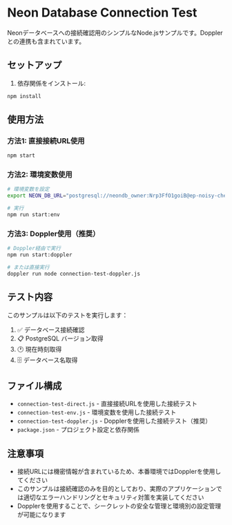 # Neon Database Connection Test

Neonデータベースへの接続確認用のシンプルなNode.jsサンプルです。Dopplerとの連携も含まれています。

## セットアップ

1. 依存関係をインストール:
```bash
npm install
```

## 使用方法

### 方法1: 直接接続URL使用
```bash
npm start
```

### 方法2: 環境変数使用
```bash
# 環境変数を設定
export NEON_DB_URL="postgresql://neondb_owner:Nrp3FfO1goiB@ep-noisy-cherry-a7rp6riz-pooler.ap-southeast-2.aws.neon.tech/neondb?sslmode=require&channel_binding=require"

# 実行
npm run start:env
```

### 方法3: Doppler使用（推奨）
```bash
# Doppler経由で実行
npm run start:doppler

# または直接実行
doppler run node connection-test-doppler.js
```

## テスト内容

このサンプルは以下のテストを実行します：

1. ✅ データベース接続確認
2. 📋 PostgreSQL バージョン取得
3. 🕐 現在時刻取得
4. 🗄️ データベース名取得

## ファイル構成

- `connection-test-direct.js` - 直接接続URLを使用した接続テスト
- `connection-test-env.js` - 環境変数を使用した接続テスト
- `connection-test-doppler.js` - Dopplerを使用した接続テスト（推奨）
- `package.json` - プロジェクト設定と依存関係

## 注意事項

- 接続URLには機密情報が含まれているため、本番環境ではDopplerを使用してください
- このサンプルは接続確認のみを目的としており、実際のアプリケーションでは適切なエラーハンドリングとセキュリティ対策を実装してください
- Dopplerを使用することで、シークレットの安全な管理と環境別の設定管理が可能になります 